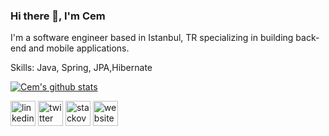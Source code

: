 ### Hi there 👋, I'm Cem
I'm a software engineer based in Istanbul, TR specializing in building back-end and mobile applications.

Skills: Java, Spring, JPA,Hibernate

[![Cem's github stats](https://github-readme-stats.vercel.app/api?username=cemthecebi&count_private=true&show_icons=true&theme=gotham)](https://github-readme-stats.vercel.app/api?username=cemthecebi&count_private=true&show_icons=true&theme=gotham)


[<img src='https://cdn.jsdelivr.net/npm/simple-icons@3.0.1/icons/linkedin.svg' alt='linkedin' height='40'>](https://www.linkedin.com/in/https://www.linkedin.com/in/cemberkecebi//)  [<img src='https://cdn.jsdelivr.net/npm/simple-icons@3.0.1/icons/twitter.svg' alt='twitter' height='40'>](https://twitter.com/https://twitter.com/cemberkecebi)  [<img src='https://cdn.jsdelivr.net/npm/simple-icons@3.0.1/icons/stackoverflow.svg' alt='stackoverflow' height='40'>](https://stackoverflow.com/users/9646716/cemthecebi)  [<img src='https://cdn.jsdelivr.net/npm/simple-icons@3.0.1/icons/icloud.svg' alt='website' height='40'>](https://www.cemcebi.com)  
